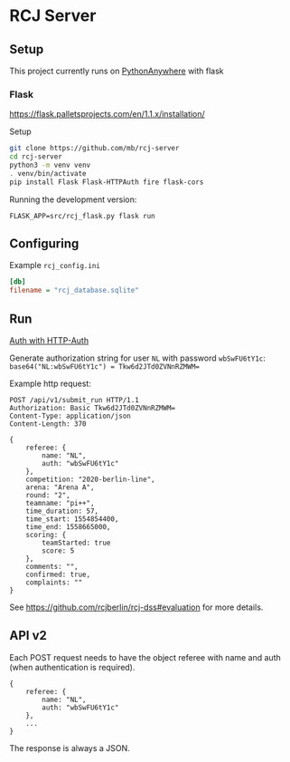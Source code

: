 # RCJ Server

## Setup

This project currently runs on [PythonAnywhere](https://pythonanywhere.com) with flask

### Flask

https://flask.palletsprojects.com/en/1.1.x/installation/

Setup

```bash
git clone https://github.com/mb/rcj-server
cd rcj-server
python3 -m venv venv
. venv/bin/activate
pip install Flask Flask-HTTPAuth fire flask-cors
```

Running the development version:

```
FLASK_APP=src/rcj_flask.py flask run
```

## Configuring

Example `rcj_config.ini`

```ini
[db]
filename = "rcj_database.sqlite"
```

## Run

[Auth with HTTP-Auth](https://de.wikipedia.org/wiki/HTTP-Authentifizierung#Basic_Authentication)

Generate authorization string for user `NL` with password `wbSwFU6tY1c`: `base64("NL:wbSwFU6tY1c") = Tkw6d2JTd0ZVNnRZMWM=`

Example http request:

```
POST /api/v1/submit_run HTTP/1.1
Authorization: Basic Tkw6d2JTd0ZVNnRZMWM=
Content-Type: application/json
Content-Length: 370

{
    referee: {
        name: "NL",
        auth: "wbSwFU6tY1c"
    },
    competition: "2020-berlin-line",
    arena: "Arena A",
    round: "2",
    teamname: "pi++",
    time_duration: 57,
    time_start: 1554854400,
    time_end: 1558665000,
    scoring: {
        teamStarted: true
        score: 5
    },
    comments: "",
    confirmed: true,
    complaints: ""
}
```
See https://github.com/rcjberlin/rcj-dss#evaluation for more details.

## API v2
Each POST request needs to have the object referee with name and auth (when authentication is required).
```
{
    referee: {
        name: "NL",
        auth: "wbSwFU6tY1c"
    },
    ...
}
```

The response is always a JSON.